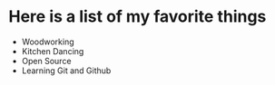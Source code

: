 # Here is a list of my favorite things
- Woodworking
- Kitchen Dancing
- Open Source
- Learning Git and Github
